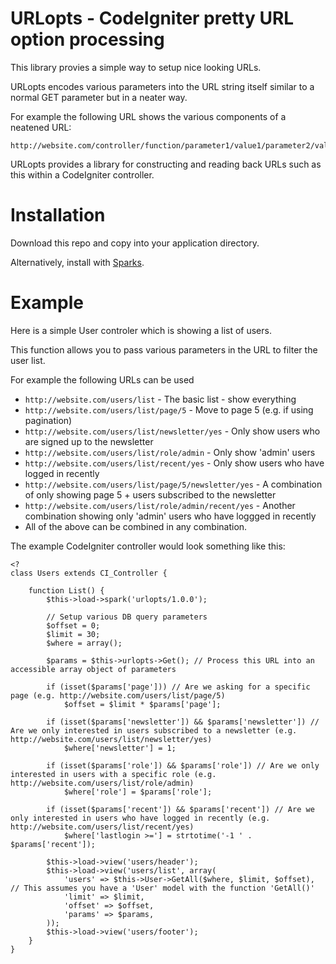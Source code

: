 URLopts - CodeIgniter pretty URL option processing
==================================================
This library provies a simple way to setup nice looking URLs.

URLopts encodes various parameters into the URL string itself similar to a normal GET parameter but in a neater way.

For example the following URL shows the various components of a neatened URL:

	http://website.com/controller/function/parameter1/value1/parameter2/value2/parameter3/value3

URLopts provides a library for constructing and reading back URLs such as this within a CodeIgniter controller.

Installation
============
Download this repo and copy into your application directory.

Alternatively, install with [Sparks](http://getsparks.org/).

Example
=======

Here is a simple User controler which is showing a list of users.

This function allows you to pass various parameters in the URL to filter the user list.

For example the following URLs can be used

* `http://website.com/users/list` - The basic list - show everything
* `http://website.com/users/list/page/5` - Move to page 5 (e.g. if using pagination)
* `http://website.com/users/list/newsletter/yes` - Only show users who are signed up to the newsletter
* `http://website.com/users/list/role/admin` - Only show 'admin' users
* `http://website.com/users/list/recent/yes` - Only show users who have logged in recently
* `http://website.com/users/list/page/5/newsletter/yes` - A combination of only showing page 5 + users subscribed to the newsletter
* `http://website.com/users/list/role/admin/recent/yes` - Another combination showing only 'admin' users who have loggged in recently
* All of the above can be combined in any combination.

The example CodeIgniter controller would look something like this:

	<?
	class Users extends CI_Controller {

		function List() {
			$this->load->spark('urlopts/1.0.0');

			// Setup various DB query parameters
			$offset = 0;
			$limit = 30;
			$where = array();

			$params = $this->urlopts->Get(); // Process this URL into an accessible array object of parameters

			if (isset($params['page'])) // Are we asking for a specific page (e.g. http://website.com/users/list/page/5)
				$offset = $limit * $params['page'];

			if (isset($params['newsletter']) && $params['newsletter']) // Are we only interested in users subscribed to a newsletter (e.g. http://website.com/users/list/newsletter/yes)
				$where['newsletter'] = 1;

			if (isset($params['role']) && $params['role']) // Are we only interested in users with a specific role (e.g. http://website.com/users/list/role/admin)
				$where['role'] = $params['role'];

			if (isset($params['recent']) && $params['recent']) // Are we only interested in users who have logged in recently (e.g. http://website.com/users/list/recent/yes)
				$where['lastlogin >='] = strtotime('-1 ' . $params['recent']);

			$this->load->view('users/header');
			$this->load->view('users/list', array(
				'users' => $this->User->GetAll($where, $limit, $offset), // This assumes you have a 'User' model with the function 'GetAll()'
				'limit' => $limit,
				'offset' => $offset,
				'params' => $params,
			));
			$this->load->view('users/footer');
		}
	}
